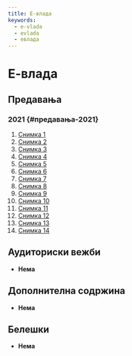 ```yaml
---
title: Е-влада
keywords:
  - e-vlada
  - evlada
  - евлада
---
```


# Е-влада

## Предавања

### 2021 {#предавања-2021}

1. [Снимка 1](https://bbb-lb.finki.ukim.mk/playback/presentation/2.3/dbdc567c28a2663bd95c3af09a814d7c6969d323-1614064746028?meetingId=dbdc567c28a2663bd95c3af09a814d7c6969d323-1614064746028)
2. [Снимка 2](https://bbb-lb.finki.ukim.mk/playback/presentation/2.3/764434db0a0be0cdebff68ae3e5e031904df5bf4-1614662830506?meetingId=764434db0a0be0cdebff68ae3e5e031904df5bf4-1614662830506)
3. [Снимка 3](https://bbb-lb.finki.ukim.mk/playback/presentation/2.3/764434db0a0be0cdebff68ae3e5e031904df5bf4-1614667216271?meetingId=764434db0a0be0cdebff68ae3e5e031904df5bf4-1614667216271)
4. [Снимка 4](https://bbb-lb.finki.ukim.mk/playback/presentation/2.3/764434db0a0be0cdebff68ae3e5e031904df5bf4-1614673491686?meetingId=764434db0a0be0cdebff68ae3e5e031904df5bf4-1614673491686)
5. [Снимка 5](https://bbb-lb.finki.ukim.mk/playback/presentation/2.3/9572579c91eac9d44203c210f04d2b5609dd1fad-1615280483626?meetingId=9572579c91eac9d44203c210f04d2b5609dd1fad-1615280483626)
6. [Снимка 6](https://bbb-lb.finki.ukim.mk/playback/presentation/2.3/9572579c91eac9d44203c210f04d2b5609dd1fad-1615272708227?meetingId=9572579c91eac9d44203c210f04d2b5609dd1fad-1615272708227)
7. [Снимка 7](https://bbb-lb.finki.ukim.mk/playback/presentation/2.3/9572579c91eac9d44203c210f04d2b5609dd1fad-1615275762533?meetingId=9572579c91eac9d44203c210f04d2b5609dd1fad-1615275762533)
8. [Снимка 8](https://bbb-lb.finki.ukim.mk/playback/presentation/2.3/eaf582f7de1dad7856c83643df6372bb8ea832ce-1585037486392?meetingId=eaf582f7de1dad7856c83643df6372bb8ea832ce-1585037486392)
9. [Снимка 9](https://bbb-lb.finki.ukim.mk/playback/presentation/2.3/82679b09aafacc4fa2ba35ae6e743e15f1e6f5ee-1585658031966?meetingId=82679b09aafacc4fa2ba35ae6e743e15f1e6f5ee-1585658031966)
10. [Снимка 10](https://bbb-lb.finki.ukim.mk/playback/presentation/2.3/d81a66b94fa3c11502be512cfd8bad9cbbfafc4f-1586330298682?meetingId=d81a66b94fa3c11502be512cfd8bad9cbbfafc4f-1586330298682)
11. [Снимка 11](https://bbb-lb.finki.ukim.mk/playback/presentation/2.3/9a483dfa727fb239927b5f2986db53ce013cc8fe-1586590927328?meetingId=9a483dfa727fb239927b5f2986db53ce013cc8fe-1586590927328)
12. [Снимка 12](https://bbb-lb.finki.ukim.mk/playback/presentation/2.3/20a82012d06d9cc6d47678e995e81d2126a27c8e-1587280592593?meetingId=20a82012d06d9cc6d47678e995e81d2126a27c8e-1587280592593)
13. [Снимка 13](https://bbb-lb.finki.ukim.mk/playback/presentation/2.3/d19d460139c588505e55ef731e6bced660e8d975-1587706360240?meetingId=d19d460139c588505e55ef731e6bced660e8d975-1587706360240)
14. [Снимка 14](https://bbb-lb.finki.ukim.mk/playback/presentation/2.3/6e49bfc4939d97cd6063c6b41d956c2006999d6e-1588315209552?meetingId=6e49bfc4939d97cd6063c6b41d956c2006999d6e-1588315209552)

## Аудиториски вежби

- **Нема**

## Дополнителна содржина

- **Нема**

## Белешки

- **Нема**

